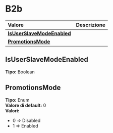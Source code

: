 # B2b

| Valore | Descrizione |
| :--- | :--- |
| [**IsUserSlaveModeEnabled**](b2b.md#isuserslavemodeenabled) |  |
| [**PromotionsMode**](b2b.md#promotionsmode) |  |

## IsUserSlaveModeEnabled

**Tipo:** Boolean

## PromotionsMode

**Tipo:** Enum  
**Valore di default:** 0  
**Valori:**

* 0 =&gt; Disabled
* 1 =&gt; Enabled
